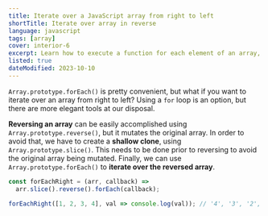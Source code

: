```yaml
---
title: Iterate over a JavaScript array from right to left
shortTitle: Iterate over array in reverse
language: javascript
tags: [array]
cover: interior-6
excerpt: Learn how to execute a function for each element of an array, starting from the last one.
listed: true
dateModified: 2023-10-10
---
```


`Array.prototype.forEach()` is pretty convenient, but what if you want to iterate over an array from right to left? Using a `for` loop is an option, but there are more elegant tools at our disposal.

**Reversing an array** can be easily accomplished using `Array.prototype.reverse()`, but it mutates the original array. In order to avoid that, we have to create a **shallow clone**, using `Array.prototype.slice()`. This needs to be done prior to reversing to avoid the original array being mutated. Finally, we can use `Array.prototype.forEach()` to **iterate over the reversed array**.

```js
const forEachRight = (arr, callback) =>
  arr.slice().reverse().forEach(callback);

forEachRight([1, 2, 3, 4], val => console.log(val)); // '4', '3', '2', '1'
```
